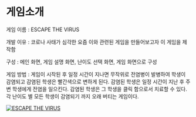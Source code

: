 # 게임소개

게임 이름 : ESCAPE THE VIRUS

개발 이유 : 코로나 사태가 심각한 요즘 이와 관련된      게임을 만들어보고자 이 게임을 제작함

구성 : 메인 화면, 게임 설명 화면, 난이도 선택 화면, 게임 화면으로 구성 

게임 방법 : 게임이 시작된 후 일정 시간이 지나면 무작위로 전염병이 발병하여 학생이 감염되고 감염된 학생은 빨간색으로 변하게 된다. 감염된 학생은 일정 시간이 지난 후 주변 학생에게 전염을 일으킨다. 감염된 학생은 그 학생을 클릭 함으로서 치료할 수 있다. 각 난이도 별 모든 학생이 감염되기 까지 오래 버티는 게임이다. 


[![ESCAPE THE VIRUS](https://img.youtube.com/vi/SqmMxARcre4/0.jpg)](https://www.youtube.com/watch?v=SqmMxARcre4?t=0s) 
